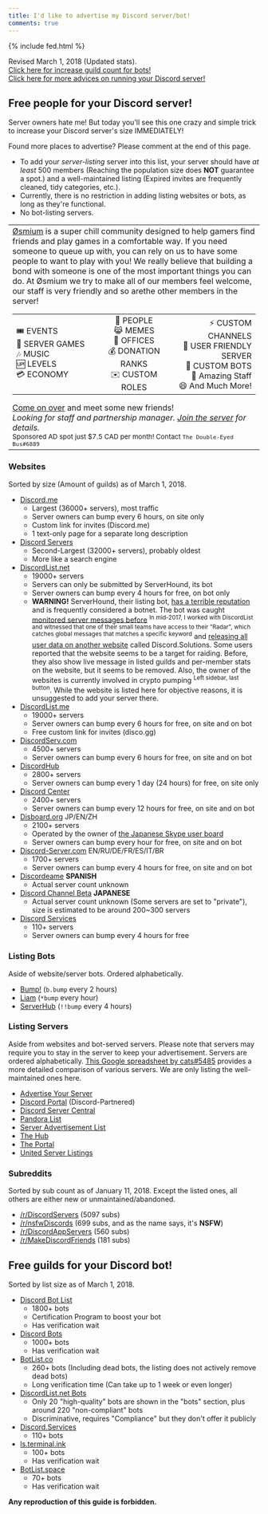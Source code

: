 ```yaml
---
title: I'd like to advertise my Discord server/bot!
comments: true
---
```


{% include fed.html %}

<meta name="og:title" content="I'd like to advertise my Discord server/bot!">
<meta name="og:site_name" content="AustinHuang.me">
<meta name="og:type" content="website">
<meta name="og:image" content="https://www.gravatar.com/avatar/d5a5f57410d9f6bf426ac4e1c1c66c2c.jpg">
<meta name="og:image:type" content="image/jpeg">
<meta name="og:image:alt" content="Austin Huang the Bus :^)">
<meta name="og:description" content="Need people for your Discord server? Need guilds for your Discord bots? This guide introduces various ways to achieve your goal!">

Revised March 1, 2018 (Updated stats).<br />[Click here for increase guild count for bots!](#free-guilds-for-your-discord-bot)<br />[Click here for more advices on running your Discord server!](./discord-server-guide)
## Free people for your Discord server!

Server owners hate me! But today you'll see this one crazy and simple trick to increase your Discord server's size IMMEDIATELY!

Found more places to advertise? Please comment at the end of this page.

* To add your *server-listing* server into this list, your server should have *at least* 500 members (Reaching the population size does **NOT** guarantee a spot.) and a well-maintained listing (Expired invites are frequently cleaned, tidy categories, etc.).
* Currently, there is no restriction in adding listing websites or bots, as long as they're functional.
* No bot-listing servers.

<table width="800px">
  <tr>
    <td width="100%">
      <!-- <b>PREMIUM AD SPACE with 150 views per day!</b><br />Just $7.5 CAD per month!<br />Pay <a href="./donate">here</a> (And <a href="http://discord.gg/013MqTM1p1qm52VcZ">contact me</a>) -->
      <a href="https://discord.gg/A4Wshdh">Øsmium</a> is a super chill community designed to help gamers find friends and play games in a comfortable way. If you need someone to queue up with, you can rely on us to have some people to want to play with you! We really believe that building a bond with someone is one of the most important things you can do. At Øsmium we try to make all of our members feel welcome, our staff is very friendly and so arethe other members in the server!
      <table width="800px" border="0" style="float:center">
        <tr>
          <td width="33%" style="text-align:left">
            🎟 EVENTS<br />
            🎳 SERVER GAMES<br />
            🎶 MUSIC<br />
            🆙 LEVELS<br />
            💳 ECONOMY
          </td>
          <td width="33%" style="text-align:center">
            👥 PEOPLE<br />
            😹 MEMES<br />
            💼 OFFICES<br />
            💰 DONATION RANKS<br />
            ✉️ CUSTOM ROLES
          </td>
          <td width="33%" style="text-align:right">
            ⚡️ CUSTOM CHANNELS<br/>
            🎱 USER FRIENDLY SERVER<br/>
            🎉 CUSTOM BOTS<br/>
            💼 Amazing Staff<br/>
            😄 And Much More!
          </td>          
        </tr>
      </table>
      <a href="https://discord.gg/A4Wshdh">Come on over</a> and meet some new friends!<br />
      <i>Looking for staff and partnership manager. <a href="https://discord.gg/A4Wshdh">Join the server</a> for details.</i><br />
      <small>Sponsored AD spot just $7.5 CAD per month! Contact <code>The Double-Eyed Bus#6889</code></small>
    </td>
  </tr>
</table>
  
### Websites
Sorted by size (Amount of guilds) as of March 1, 2018.

* [Discord.me](http://discord.me)
  * Largest (36000+ servers), most traffic
  * Server owners can bump every 6 hours, on site only
  * Custom link for invites (Discord.me)
  * 1 text-only page for a separate long description
* [Discord Servers](http://discservs.co)
  * Second-Largest (32000+ servers), probably oldest
  * More like a search engine
* [DiscordList.net](http://discordlist.net)
  * 19000+ servers
  * Servers can only be submitted by ServerHound, its bot 
  * Server owners can bump every 4 hours for free, on bot only
  * **WARNING!** ServerHound, their listing bot, [has a terrible reputation](https://www.reddit.com/search?q=serverhound) and is frequently considered a botnet. The bot was caught [monitored server messages before](https://www.reddit.com/r/discordapp/comments/5sz8qo/does_serverhound_secretly_log_your_servers_chat/) <sup>In mid-2017, I worked with DiscordList and witnessed that one of their small teams have access to their "Radar", which catches global messages that matches a specific keyword</sup> and [releasing all user data on another website](https://www.reddit.com/r/discordapp/comments/79e79e/serverhound_website_taken_down/) called Discord.Solutions. Some users reported that the website seems to be a target for raiding. Before, they also show live message in listed guilds and per-member stats on the website, but it seems to be removed. Also, the owner of the websites is currently involved in crypto pumping <sup>Left sidebar, last button</sup>. While the website is listed here for objective reasons, it is unsuggested to add your server there.
* [DiscordList.me](http://discordlist.me)
  * 19000+ servers
  * Server owners can bump every 6 hours for free, on site and on bot
  * Free custom link for invites (disco.gg)
* [DiscordServ.com](http://discordserv.com)
  * 4500+ servers
  * Server owners can bump every 6 hours for free, on site and on bot
* [DiscordHub](https://discordhub.com/servers/list)
  * 2800+ servers
  * Server owners can bump every 1 day (24 hours) for free, on site only
* [Discord Center](https://discord.center/?a=cod4xXUltltp)
  * 2400+ servers
  * Server owners can bump every 12 hours for free, on site and on bot
* [Disboard.org](http://disboard.org) JP/EN/ZH
  * 2100+ servers
  * Operated by the owner of [the Japanese Skype user board](http://skypech.com)
  * Server owners can bump every hour for free, on site and on bot
* [Discord-Server.com](http://discord-server.com) EN/RU/DE/FR/ES/IT/BR
  * 1700+ servers
  * Server owners can bump every 4 hours for free, on site and on bot
* [Discordeame](http://discordea.net) **SPANISH**
  * Actual server count unknown
* [Discord Channel Beta](http://discha.net/server) **JAPANESE**
  * Actual server count unknown (Some servers are set to "private"), size is estimated to be around 200~300 servers
* [Discord Services](http://discord.services)
  * 110+ servers
  * Server owners can bump every 4 hours for free

### Listing Bots
Aside of website/server bots. Ordered alphabetically.

* [Bump!](https://discordapp.com/oauth2/authorize?client_id=354107917508673547&scope=bot&permissions=1341643969) (`b.bump` every 2 hours)
* [Liam](https://liam.advertise.racing/) (`*bump` every hour)
* [ServerHub](https://discordapp.com/oauth2/authorize?client_id=277420177283481601&scope=bot&permissions=351297) (`!!bump` every 4 hours)

### Listing Servers
Aside from websites and bot-served servers. Please note that servers may require you to stay in the server to keep your advertisement. Servers are ordered alphabetically. [This Google spreadsheet by cats#5485](https://docs.google.com/spreadsheets/d/1Ia8VYVrnggQR1Kvb982DzbjZMXjqqrtETPVE9ri7Jag/edit#gid=0) provides a more detailed comparison of various servers. We are only listing the well-maintained ones here.

* [Advertise Your Server](https://discord.gg/RrjdrGQ)
* [Discord Portal](https://discord.gg/KmZETQW) (Discord-Partnered)
* [Discord Server Central](http://discord.gg/PrzjCjG)
* [Pandora List](https://discord.gg/mU9ezQ2)
* [Server Advertisement List](http://discord.gg/Gb9gjd3)
* [The Hub](https://discord.gg/dGUC3F6)
* [The Portal](https://discord.gg/6HtGJ98)
* [United Server Listings](https://discord.gg/HbATpW2)

### Subreddits
Sorted by sub count as of January 11, 2018. Except the listed ones, all others are either new or unmaintained/abandoned.

* [/r/DiscordServers](https://www.reddit.com/r/discordservers/) (5097 subs)
* [/r/nsfwDiscords](https://www.reddit.com/r/nsfwDiscords/) (699 subs, and as the name says, it's **NSFW**)
* [/r/DiscordAppServers](https://www.reddit.com/r/DiscordAppServers/) (560 subs)
* [/r/MakeDiscordFriends](https://www.reddit.com/r/MakeDiscordFriends/) (181 subs)

## Free guilds for your Discord bot!
Sorted by list size as of March 1, 2018.

* [Discord Bot List](https://discordbots.org)
  * 1800+ bots
  * Certification Program to boost your bot
  * Has verification wait
* [Discord Bots](https://bots.discord.pw)
  * 1000+ bots
  * Has verification wait
* [BotList.co](https://botlist.co/bots/filter?category=&platform=15&order=date)
  * 260+ bots (Including dead bots, the listing does not actively remove dead bots)
  * Long verification time (Can take up to 1 week or even longer)
* [DiscordList.net Bots](https://bots.discordlist.net)
  * Only 20 "high-quality" bots are shown in the "bots" section, plus around 220 "non-compliant" bots
  * Discriminative, requires "Compliance" but they don't offer it publicly
* [Discord.Services](http://discord.services/bots/)
  * 110+ bots
* [ls.terminal.ink](https://ls.terminal.ink)
  * 100+ bots
  * Has verification wait
* [BotList.space](https://botlist.space)
  * 70+ bots
  * Has verification wait

**Any reproduction of this guide is forbidden.**
